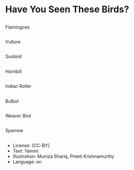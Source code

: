 # Have You Seen These Birds?

##
Flamingoes

##
Vulture

##
Sunbird

##
Hornbill

##
Indian Roller

##
Bulbul

##
Weaver Bird

##
Sparrow

##
* License: [CC-BY]
* Text: Yamini
* Illustration: Muniza Shariq, Preeti Krishnamurthy
* Language: en
